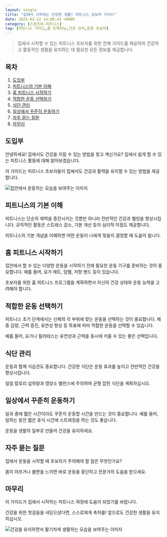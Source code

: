 ```yaml
---
layout: single
title: "집에서 시작하는 건강한 생활! 피트니스 초보자 가이드"
date: 2025-02-22 14:00:43 +0900
category: [스포츠와-피트니스]
tag: [피트니스 가이드,홈 트레이닝,건강 관리,운동 초보자]
---
```

  
> 집에서 시작할 수 있는 피트니스 초보자를 위한 전체 가이드를 제공하여 건강하고 활동적인 생활을 유지하는 데 필요한 모든 정보를 제공합니다.

## 목차
1. [도입부](#도입부)
2. [피트니스의 기본 이해](#피트니스의-기본-이해)
3. [홈 피트니스 시작하기](#홈-피트니스-시작하기)
4. [적합한 운동 선택하기](#적합한-운동-선택하기)
5. [식단 관리](#식단-관리)
6. [일상에서 꾸준히 운동하기](#일상에서-꾸준히-운동하기)
7. [자주 묻는 질문](#자주-묻는-질문)
8. [마무리](#마무리)

## 도입부

안녕하세요! 집에서도 건강을 지킬 수 있는 방법을 찾고 계신가요? 집에서 쉽게 할 수 있는 피트니스 활동에 대해 알아보겠습니다.


이 가이드는 피트니스 초보자들이 집에서도 건강과 활력을 유지할 수 있는 방법을 제공합니다.


![집안에서 운동하는 모습을 보여주는 이미지](undefined)



## 피트니스의 기본 이해

피트니스는 단순히 체력을 증진시키는 것뿐만 아니라 전반적인 건강과 웰빙을 향상시킵니다. 규칙적인 활동은 스트레스 감소, 기분 개선 등의 심리적 이점도 제공합니다.


피트니스의 기본 개념을 이해하면 어떤 운동이 나에게 맞을지 결정할 때 도움이 됩니다.



## 홈 피트니스 시작하기

집안에서 할 수 있는 다양한 운동을 시작하기 전에 필요한 운동 기구를 준비하는 것이 중요합니다. 예를 들어, 요가 매트, 덤벨, 저항 밴드 등이 있습니다.


초보자를 위한 홈 피트니스 프로그램을 계획하면서 자신의 건강 상태와 운동 능력을 고려해야 합니다.



## 적합한 운동 선택하기

피트니스 초기 단계에서는 신체의 각 부위에 맞는 운동을 선택하는 것이 중요합니다. 체중 감량, 근력 증진, 유연성 향상 등 목표에 따라 적합한 운동을 선택할 수 있습니다.


예를 들어, 요가나 필라테스는 유연성과 근력을 동시에 키울 수 있는 좋은 선택입니다.



## 식단 관리

운동과 함께 식습관도 중요합니다. 건강한 식단은 운동 효과를 높이고 전반적인 건강을 향상시킵니다.


일일 칼로리 섭취량과 영양소 밸런스에 주의하여 균형 잡힌 식단을 계획하십시오.



## 일상에서 꾸준히 운동하기

일과 중에 짧은 시간이라도 꾸준히 운동할 시간을 만드는 것이 중요합니다. 예를 들어, 일하는 동안 짧은 휴식 시간에 스트레칭을 하는 것도 좋습니다.


운동을 생활의 일부로 만들어 건강을 유지하세요.



## 자주 묻는 질문

집에서 운동을 시작할 때 초보자가 주의해야 할 점은 무엇인가요?


몸이 아프거나 불편을 느끼면 바로 운동을 중단하고 전문가의 도움을 받으세요.



## 마무리

이 가이드가 집에서 시작하는 피트니스 여정에 도움이 되었기를 바랍니다.


건강을 위한 첫걸음을 내딛으셨다면, 스스로에게 축하를! 앞으로도 건강한 생활을 유지하십시오.


![건강을 유지하면서 활기차게 생활하는 모습을 보여주는 이미지](undefined)


